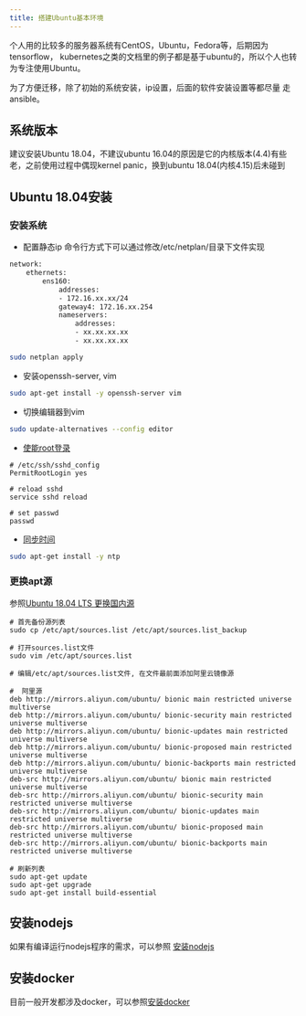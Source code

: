 ```yaml
---
title: 搭建Ubuntu基本环境
---
```


个人用的比较多的服务器系统有CentOS，Ubuntu，Fedora等，后期因为tensorflow，
kubernetes之类的文档里的例子都是基于ubuntu的，所以个人也转为专注使用Ubuntu。

为了方便迁移，除了初始的系统安装，ip设置，后面的软件安装设置等都尽量
走ansible。

## 系统版本

建议安装Ubuntu 18.04，不建议ubuntu 16.04的原因是它的内核版本(4.4)有些老，之前使用过程中偶现kernel panic，换到ubuntu 18.04(内核4.15)后未碰到

## Ubuntu 18.04安装

### 安装系统
+ 配置静态ip
命令行方式下可以通过修改/etc/netplan/目录下文件实现
```bash
network:
    ethernets:
        ens160:
            addresses:
            - 172.16.xx.xx/24
            gateway4: 172.16.xx.254
            nameservers:
                addresses:
                - xx.xx.xx.xx
                - xx.xx.xx.xx

sudo netplan apply
```
+ 安装openssh-server, vim
```bash
sudo apt-get install -y openssh-server vim
```
+ 切换编辑器到vim
```bash
sudo update-alternatives --config editor
```
+  [使能root登录](https://askubuntu.com/questions/469143/how-to-enable-ssh-root-access-on-ubuntu-14-04)
```
# /etc/ssh/sshd_config
PermitRootLogin yes

# reload sshd
service sshd reload

# set passwd
passwd
```
+ [同步时间](https://vitux.com/how-to-install-ntp-server-and-client-on-ubuntu/)
```bash
sudo apt-get install -y ntp
```

### 更换apt源
参照[Ubuntu 18.04 LTS 更换国内源](https://zhuanlan.zhihu.com/p/61228593)

```
# 首先备份源列表
sudo cp /etc/apt/sources.list /etc/apt/sources.list_backup

# 打开sources.list文件
sudo vim /etc/apt/sources.list

# 编辑/etc/apt/sources.list文件, 在文件最前面添加阿里云镜像源

#  阿里源
deb http://mirrors.aliyun.com/ubuntu/ bionic main restricted universe multiverse
deb http://mirrors.aliyun.com/ubuntu/ bionic-security main restricted universe multiverse
deb http://mirrors.aliyun.com/ubuntu/ bionic-updates main restricted universe multiverse
deb http://mirrors.aliyun.com/ubuntu/ bionic-proposed main restricted universe multiverse
deb http://mirrors.aliyun.com/ubuntu/ bionic-backports main restricted universe multiverse
deb-src http://mirrors.aliyun.com/ubuntu/ bionic main restricted universe multiverse
deb-src http://mirrors.aliyun.com/ubuntu/ bionic-security main restricted universe multiverse
deb-src http://mirrors.aliyun.com/ubuntu/ bionic-updates main restricted universe multiverse
deb-src http://mirrors.aliyun.com/ubuntu/ bionic-proposed main restricted universe multiverse
deb-src http://mirrors.aliyun.com/ubuntu/ bionic-backports main restricted universe multiverse

# 刷新列表
sudo apt-get update
sudo apt-get upgrade
sudo apt-get install build-essential
```

## 安装nodejs
如果有编译运行nodejs程序的需求，可以参照
[安装nodejs](../../frontend/common/setup-env#安装nodejs)

## 安装docker
目前一般开发都涉及docker，可以参照[安装docker](../../cloud/docker)
